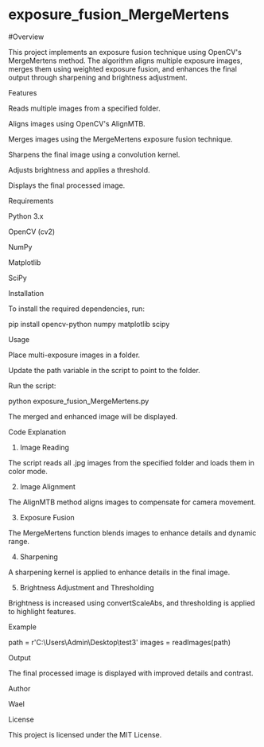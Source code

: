 ﻿# exposure_fusion_MergeMertens
#Overview

This project implements an exposure fusion technique using OpenCV's MergeMertens method. The algorithm aligns multiple exposure images, merges them using weighted exposure fusion, and enhances the final output through sharpening and brightness adjustment.

Features

Reads multiple images from a specified folder.

Aligns images using OpenCV's AlignMTB.

Merges images using the MergeMertens exposure fusion technique.

Sharpens the final image using a convolution kernel.

Adjusts brightness and applies a threshold.

Displays the final processed image.

Requirements

Python 3.x

OpenCV (cv2)

NumPy

Matplotlib

SciPy

Installation

To install the required dependencies, run:

pip install opencv-python numpy matplotlib scipy

Usage

Place multi-exposure images in a folder.

Update the path variable in the script to point to the folder.

Run the script:

python exposure_fusion_MergeMertens.py

The merged and enhanced image will be displayed.

Code Explanation

1. Image Reading

The script reads all .jpg images from the specified folder and loads them in color mode.

2. Image Alignment

The AlignMTB method aligns images to compensate for camera movement.

3. Exposure Fusion

The MergeMertens function blends images to enhance details and dynamic range.

4. Sharpening

A sharpening kernel is applied to enhance details in the final image.

5. Brightness Adjustment and Thresholding

Brightness is increased using convertScaleAbs, and thresholding is applied to highlight features.

Example

path = r'C:\Users\Admin\Desktop\test3'
images = readImages(path)

Output

The final processed image is displayed with improved details and contrast.

Author

Wael

License

This project is licensed under the MIT License.

